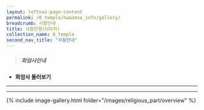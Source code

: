 ```yaml
---
layout: leftnav-page-content
permalink: /0_temple/hwaamsa_info/gallery/
breadcrumb: 사찰안내
title: 사찰전경(이미지)
collection_name: 0_temple
second_nav_title: "사찰안내"
---
```


> ##### **화암사안내**

* **화암사 둘러보기**
---
---
{% include image-gallery.html folder="/images/religious_part/overview" %}

